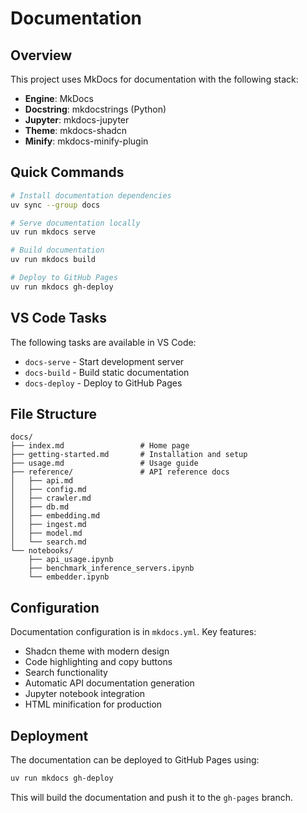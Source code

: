 # Documentation

## Overview

This project uses MkDocs for documentation with the following stack:

- **Engine**: MkDocs
- **Docstring**: mkdocstrings (Python)
- **Jupyter**: mkdocs-jupyter
- **Theme**: mkdocs-shadcn
- **Minify**: mkdocs-minify-plugin

## Quick Commands

```bash
# Install documentation dependencies
uv sync --group docs

# Serve documentation locally
uv run mkdocs serve

# Build documentation
uv run mkdocs build

# Deploy to GitHub Pages
uv run mkdocs gh-deploy
```

## VS Code Tasks

The following tasks are available in VS Code:

- `docs-serve` - Start development server
- `docs-build` - Build static documentation
- `docs-deploy` - Deploy to GitHub Pages

## File Structure

```text
docs/
├── index.md                 # Home page
├── getting-started.md       # Installation and setup
├── usage.md                 # Usage guide
├── reference/               # API reference docs
│   ├── api.md
│   ├── config.md
│   ├── crawler.md
│   ├── db.md
│   ├── embedding.md
│   ├── ingest.md
│   ├── model.md
│   └── search.md
└── notebooks/
    ├── api_usage.ipynb
    ├── benchmark_inference_servers.ipynb
    └── embedder.ipynb
```

## Configuration

Documentation configuration is in `mkdocs.yml`. Key features:

- Shadcn theme with modern design
- Code highlighting and copy buttons
- Search functionality
- Automatic API documentation generation
- Jupyter notebook integration
- HTML minification for production

## Deployment

The documentation can be deployed to GitHub Pages using:

```bash
uv run mkdocs gh-deploy
```

This will build the documentation and push it to the `gh-pages` branch.
